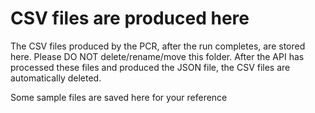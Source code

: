 # CSV files are produced here

The CSV files produced by the PCR, after the run completes, are stored here. Please DO NOT delete/rename/move this folder. After the API has processed these files and produced the JSON file, the CSV files are automatically deleted.

Some sample files are saved here for your reference
